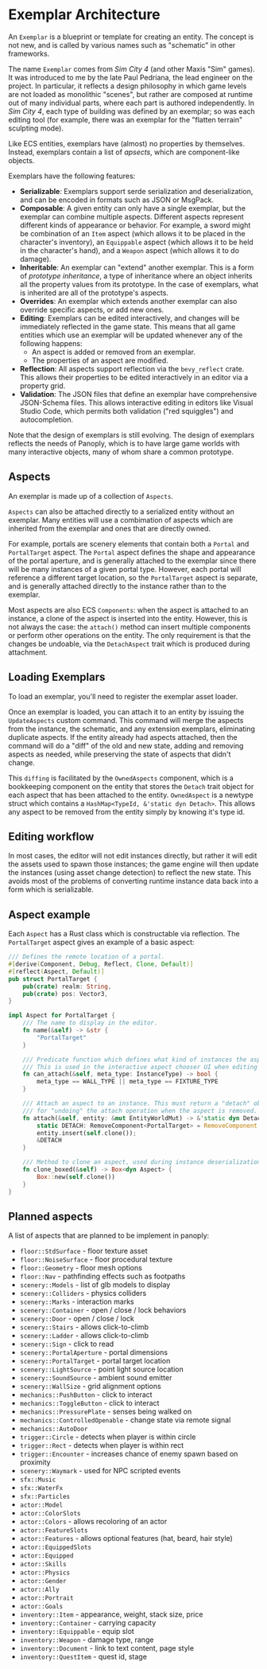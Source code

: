 # Exemplar Architecture

An `Exemplar` is a blueprint or template for creating an entity. The concept is not new,
and is called by various names such as "schematic" in other frameworks.

The name `Exemplar` comes from _Sim City 4_ (and other Maxis "Sim" games). It was introduced
to me by the late Paul Pedriana, the lead engineer on the project. In particular, it reflects a
design philosophy in which game levels are not loaded as monolithic "scenes", but rather are
composed at runtime out of many individual parts, where each part is authored independently.
In _Sim City 4_, each type of building was defined by an exemplar; so was each editing tool
(for example, there was an exemplar for the "flatten terrain" sculpting mode).

Like ECS entities, exemplars have (almost) no properties by themselves. Instead, exemplars
contain a list of _apsects_, which are component-like objects.

Exemplars have the following features:

- **Serializable**: Exemplars support serde serialization and deserialization, and can be
  encoded in formats such as JSON or MsgPack.
- **Composable**: A given entity can only have a single exemplar, but the exemplar can
  combine multiple aspects. Different aspects represent different kinds of appearance or
  behavior. For example, a sword might be combination of an `Item` aspect (which allows
  it to be placed in the character's inventory), an `Equippable` aspect (which allows it
  to be held in the character's hand), and a `Weapon` aspect (which allows it to do damage).
- **Inheritable**: An exemplar can "extend" another exemplar. This is a form of _prototype
  inheritance_, a type of inheritance where an object inherits all the property values
  from its prototype. In the case of exemplars, what is inherited are all of the prototype's
  aspects.
- **Overrides**: An exemplar which extends another exemplar can also override specific aspects,
  or add new ones.
- **Editing**: Exemplars can be edited interactively, and changes will be immediately reflected
  in the game state. This means that all game entities which use an exemplar will be updated
  whenever any of the following happens:
  - An aspect is added or removed from an exemplar.
  - The properties of an aspect are modified.
- **Reflection**: All aspects support reflection via the `bevy_reflect` crate. This allows their
  properties to be edited interactively in an editor via a property grid.
- **Validation**: The JSON files that define an exemplar have comprehensive JSON-Schema files.
  This allows interactive editing in editors like Visual Studio Code, which permits both
  validation ("red squiggles") and autocompletion.

Note that the design of exemplars is still evolving. The design of exemplars reflects the needs
of Panoply, which is to have large game worlds with many interactive objects, many of whom share
a common prototype.

## Aspects

An exemplar is made up of a collection of `Aspects`.

`Aspects` can also be attached directly to a serialized entity without an exemplar. Many entities
will use a combimation of aspects which are inherited from the exemplar and ones that are directly
owned.

For example, portals are scenery elements that contain both a `Portal` and `PortalTarget` aspect.
The `Portal` aspect defines the shape and appearance of the portal aperture, and is generally
attached to the exemplar since there will be many instances of a given portal type. However,
each portal will reference a different target location, so the `PortalTarget` aspect is separate,
and is generally attached directly to the instance rather than to the exemplar.

Most aspects are also ECS `Components`: when the aspect is attached to an instance, a clone
of the aspect is inserted into the entity. However, this is not always the case: the `attach()`
method can insert multiple components or perform other operations on the entity. The only
requirement is that the changes be undoable, via the `DetachAspect` trait which is produced
during attachment.

## Loading Exemplars

To load an exemplar, you'll need to register the exemplar asset loader.

Once an exemplar is loaded, you can attach it to an entity by issuing the `UpdateAspects`
custom command. This command will merge the aspects from the instance, the schematic, and
any extension exemplars, eliminating duplicate aspects. If the entity already had aspects
attached, then the command will do a "diff" of the old and new state, adding and removing
aspects as needed, while preserving the state of aspects that didn't change.

This `diffing` is facilitated by the `OwnedAspects` component, which is a bookkeeping component
on the entity that stores the `Detach` trait object for each aspect that has been attached to the
entity. `OwnedAspect` is a newtype struct which contains a `HashMap<TypeId, &'static dyn Detach>`.
This allows any aspect to be removed from the entity simply by knowing it's type id.

## Editing workflow

In most cases, the editor will not edit instances directly, but rather it will edit the assets
used to spawn those instances; the game engine will then update the instances (using asset
change detection) to reflect the new state. This avoids most of the problems of converting
runtime instance data back into a form which is serializable.

## Aspect example

Each `Aspect` has a Rust class which is constructable via reflection. The `PortalTarget` aspect
gives an example of a basic aspect:

```rust
/// Defines the remote location of a portal.
#[derive(Component, Debug, Reflect, Clone, Default)]
#[reflect(Aspect, Default)]
pub struct PortalTarget {
    pub(crate) realm: String,
    pub(crate) pos: Vector3,
}

impl Aspect for PortalTarget {
    /// The name to display in the editor.
    fn name(&self) -> &str {
        "PortalTarget"
    }

    /// Predicate function which defines what kind of instances the aspect can be attached to.
    /// This is used in the interactive aspect chooser UI when editing an instance or exemplar.
    fn can_attach(&self, meta_type: InstanceType) -> bool {
        meta_type == WALL_TYPE || meta_type == FIXTURE_TYPE
    }

    /// Attach an aspect to an instance. This must return a "detach" object, which is responsible
    /// for "undoing" the attach operation when the aspect is removed.
    fn attach(&self, entity: &mut EntityWorldMut) -> &'static dyn DetachAspect {
        static DETACH: RemoveComponent<PortalTarget> = RemoveComponent::<PortalTarget>::new();
        entity.insert(self.clone());
        &DETACH
    }

    /// Method to clone an aspect, used during instance deserialization.
    fn clone_boxed(&self) -> Box<dyn Aspect> {
        Box::new(self.clone())
    }
}
```

## Planned aspects

A list of aspects that are planned to be implement in panoply:

- `floor::StdSurface` - floor texture asset
- `floor::NoiseSurface` - floor procedural texture
- `floor::Geometry` - floor mesh options
- `floor::Nav` - pathfinding effects such as footpaths
- `scenery::Models` - list of glb models to display
- `scenery::Colliders` - physics colliders
- `scenery::Marks` - interaction marks
- `scenery::Container` - open / close / lock behaviors
- `scenery::Door` - open / close / lock
- `scenery::Stairs` - allows click-to-climb
- `scenery::Ladder` - allows click-to-climb
- `scenery::Sign` - click to read
- `scenery::PortalAperture` - portal dimensions
- `scenery::PortalTarget` - portal target location
- `scenery::LightSource` - point light source location
- `scenery::SoundSource` - ambient sound emitter
- `scenery::WallSize` - grid alignment options
- `mechanics::PushButton` - click to interact
- `mechanics::ToggleButton` - click to interact
- `mechanics::PressurePlate` - senses being walked on
- `mechanics::ControlledOpenable` - change state via remote signal
- `mechanics::AutoDoor`
- `trigger::Circle` - detects when player is within circle
- `trigger::Rect` - detects when player is within rect
- `trigger::Encounter` - increases chance of enemy spawn based on proximity
- `scenery::Waymark` - used for NPC scripted events
- `sfx::Music`
- `sfx::WaterFx`
- `sfx::Particles`
- `actor::Model`
- `actor::ColorSlots`
- `actor::Colors` - allows recoloring of an actor
- `actor::FeatureSlots`
- `actor::Features` - allows optional features (hat, beard, hair style)
- `actor::EquippedSlots`
- `actor::Equipped`
- `actor::Skills`
- `actor::Physics`
- `actor::Gender`
- `actor::Ally`
- `actor::Portrait`
- `actor::Goals`
- `inventory::Item` - appearance, weight, stack size, price
- `inventory::Container` - carrying capacity
- `inventory::Equippable` - equip slot
- `inventory::Weapon` - damage type, range
- `inventory::Document` - link to text content, page style
- `inventory::QuestItem` - quest id, stage
